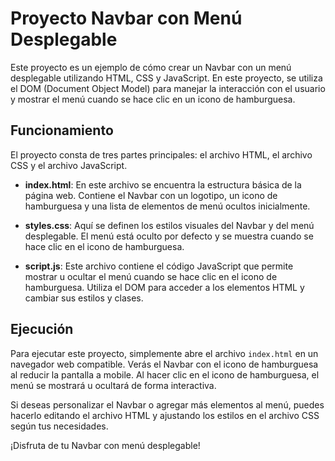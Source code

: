 # Proyecto Navbar con Menú Desplegable

Este proyecto es un ejemplo de cómo crear un Navbar con un menú desplegable utilizando HTML, CSS y JavaScript. En este proyecto, se utiliza el DOM (Document Object Model) para manejar la interacción con el usuario y mostrar el menú cuando se hace clic en un icono de hamburguesa.

## Funcionamiento

El proyecto consta de tres partes principales: el archivo HTML, el archivo CSS y el archivo JavaScript.

- **index.html**: En este archivo se encuentra la estructura básica de la página web. Contiene el Navbar con un logotipo, un icono de hamburguesa y una lista de elementos de menú ocultos inicialmente.

- **styles.css**: Aquí se definen los estilos visuales del Navbar y del menú desplegable. El menú está oculto por defecto y se muestra cuando se hace clic en el icono de hamburguesa.

- **script.js**: Este archivo contiene el código JavaScript que permite mostrar u ocultar el menú cuando se hace clic en el icono de hamburguesa. Utiliza el DOM para acceder a los elementos HTML y cambiar sus estilos y clases.


## Ejecución

Para ejecutar este proyecto, simplemente abre el archivo `index.html` en un navegador web compatible. Verás el Navbar con el icono de hamburguesa al reducir la pantalla a mobile. Al hacer clic en el icono de hamburguesa, el menú se mostrará u ocultará de forma interactiva.

Si deseas personalizar el Navbar o agregar más elementos al menú, puedes hacerlo editando el archivo HTML y ajustando los estilos en el archivo CSS según tus necesidades.

¡Disfruta de tu Navbar con menú desplegable!
